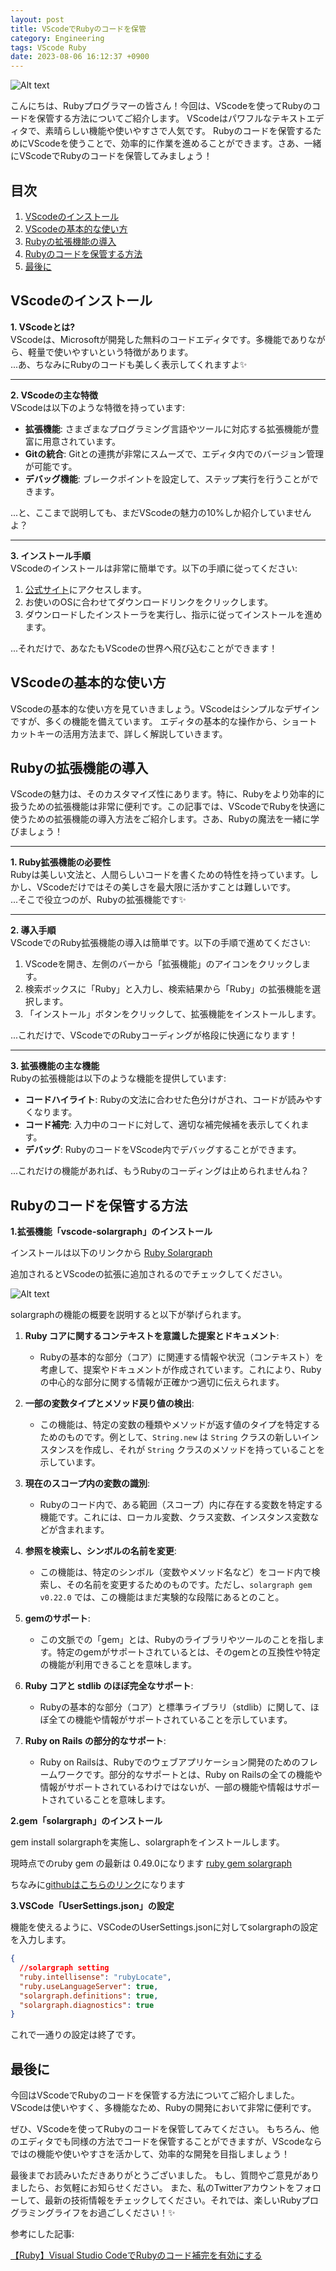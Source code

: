 ```yaml
---
layout: post
title: VScodeでRubyのコードを保管
category: Engineering
tags: VScode Ruby
date: 2023-08-06 16:12:37 +0900
---
```


![Alt text](/assets/images/2023-07-29-vscode-ruby/image.png)


こんにちは、Rubyプログラマーの皆さん！今回は、VScodeを使ってRubyのコードを保管する方法についてご紹介します。
VScodeはパワフルなテキストエディタで、素晴らしい機能や使いやすさで人気です。
Rubyのコードを保管するためにVScodeを使うことで、効率的に作業を進めることができます。さあ、一緒にVScodeでRubyのコードを保管してみましょう！

## 目次

1. [VScodeのインストール](#vscodeのインストール)
2. [VScodeの基本的な使い方](#vscodeの基本的な使い方)
3. [Rubyの拡張機能の導入](#rubyの拡張機能の導入)
4. [Rubyのコードを保管する方法](#rubyのコードを保管する方法)
5. [最後に](#最後に)

## VScodeのインストール<a name="vscodeのインストール"></a>

**1. VScodeとは?**  
VScodeは、Microsoftが開発した無料のコードエディタです。多機能でありながら、軽量で使いやすいという特徴があります。  
...あ、ちなみにRubyのコードも美しく表示してくれますよ✨  

---

**2. VScodeの主な特徴**  
VScodeは以下のような特徴を持っています:

- **拡張機能**: さまざまなプログラミング言語やツールに対応する拡張機能が豊富に用意されています。
- **Gitの統合**: Gitとの連携が非常にスムーズで、エディタ内でのバージョン管理が可能です。
- **デバッグ機能**: ブレークポイントを設定して、ステップ実行を行うことができます。

...と、ここまで説明しても、まだVScodeの魅力の10%しか紹介していませんよ？

---

**3. インストール手順**  
VScodeのインストールは非常に簡単です。以下の手順に従ってください:

1. [公式サイト](https://code.visualstudio.com/)にアクセスします。
2. お使いのOSに合わせてダウンロードリンクをクリックします。
3. ダウンロードしたインストーラを実行し、指示に従ってインストールを進めます。

...それだけで、あなたもVScodeの世界へ飛び込むことができます！


## VScodeの基本的な使い方<a name="vscodeの基本的な使い方"></a>

VScodeの基本的な使い方を見ていきましょう。VScodeはシンプルなデザインですが、多くの機能を備えています。
エディタの基本的な操作から、ショートカットキーの活用方法まで、詳しく解説していきます。

## Rubyの拡張機能の導入<a name="rubyの拡張機能の導入"></a>

VScodeの魅力は、そのカスタマイズ性にあります。特に、Rubyをより効率的に扱うための拡張機能は非常に便利です。この記事では、VScodeでRubyを快適に使うための拡張機能の導入方法をご紹介します。さあ、Rubyの魔法を一緒に学びましょう！

---

**1. Ruby拡張機能の必要性**  
Rubyは美しい文法と、人間らしいコードを書くための特性を持っています。しかし、VScodeだけではその美しさを最大限に活かすことは難しいです。  
...そこで役立つのが、Rubyの拡張機能です✨

---

**2. 導入手順**  
VScodeでのRuby拡張機能の導入は簡単です。以下の手順で進めてください:

1. VScodeを開き、左側のバーから「拡張機能」のアイコンをクリックします。
2. 検索ボックスに「Ruby」と入力し、検索結果から「Ruby」の拡張機能を選択します。
3. 「インストール」ボタンをクリックして、拡張機能をインストールします。

...これだけで、VScodeでのRubyコーディングが格段に快適になります！

---

**3. 拡張機能の主な機能**  
Rubyの拡張機能は以下のような機能を提供しています:

- **コードハイライト**: Rubyの文法に合わせた色分けがされ、コードが読みやすくなります。
- **コード補完**: 入力中のコードに対して、適切な補完候補を表示してくれます。
- **デバッグ**: RubyのコードをVScode内でデバッグすることができます。

...これだけの機能があれば、もうRubyのコーディングは止められませんね？

## Rubyのコードを保管する方法<a name="rubyのコードを保管する方法"></a>

**1.拡張機能「vscode-solargraph」のインストール**

インストールは以下のリンクから
[Ruby Solargraph](https://marketplace.visualstudio.com/items?itemName=castwide.solargraph)

追加されるとVScodeの拡張に追加されるのでチェックしてください。

![Alt text](/assets/images/vscode%E3%81%A7ruby%E3%81%AE%E3%82%B3%E3%83%BC%E3%83%89%E3%82%92%E4%BF%9D%E7%AE%A1/image.png)

solargraphの機能の概要を説明すると以下が挙げられます。

1. **Ruby コアに関するコンテキストを意識した提案とドキュメント**:
   - Rubyの基本的な部分（コア）に関連する情報や状況（コンテキスト）を考慮して、提案やドキュメントが作成されています。これにより、Rubyの中心的な部分に関する情報が正確かつ適切に伝えられます。

2. **一部の変数タイプとメソッド戻り値の検出**:
   - この機能は、特定の変数の種類やメソッドが返す値のタイプを特定するためのものです。例として、`String.new` は `String` クラスの新しいインスタンスを作成し、それが `String` クラスのメソッドを持っていることを示しています。

3. **現在のスコープ内の変数の識別**:
   - Rubyのコード内で、ある範囲（スコープ）内に存在する変数を特定する機能です。これには、ローカル変数、クラス変数、インスタンス変数などが含まれます。

4. **参照を検索し、シンボルの名前を変更**:
   - この機能は、特定のシンボル（変数やメソッド名など）をコード内で検索し、その名前を変更するためのものです。ただし、`solargraph gem v0.22.0` では、この機能はまだ実験的な段階にあるとのこと。

5. **gemのサポート**:
   - この文脈での「gem」とは、Rubyのライブラリやツールのことを指します。特定のgemがサポートされているとは、そのgemとの互換性や特定の機能が利用できることを意味します。

6. **Ruby コアと stdlib のほぼ完全なサポート**:
   - Rubyの基本的な部分（コア）と標準ライブラリ（stdlib）に関して、ほぼ全ての機能や情報がサポートされていることを示しています。

7. **Ruby on Rails の部分的なサポート**:
   - Ruby on Railsは、Rubyでのウェブアプリケーション開発のためのフレームワークです。部分的なサポートとは、Ruby on Railsの全ての機能や情報がサポートされているわけではないが、一部の機能や情報はサポートされていることを意味します。

**2.gem「solargraph」のインストール**

gem install solargraphを実施し、solargraphをインストールします。

現時点でのruby gem の最新は 0.49.0になります
[ruby gem solargraph](https://rubygems.org/gems/solargraph/versions/0.49.0)

ちなみに[githubはこちらのリンク](https://github.com/castwide/vscode-solargraph)になります



**3.VSCode「UserSettings.json」の設定**

機能を使えるように、VSCodeのUserSettings.jsonに対してsolargraphの設定を入力します。

```json
{
  //solargraph setting
  "ruby.intellisense": "rubyLocate",
  "ruby.useLanguageServer": true,
  "solargraph.definitions": true,
  "solargraph.diagnostics": true
}
```

これで一通りの設定は終了です。

## 最後に<a name="最後に"></a>

今回はVScodeでRubyのコードを保管する方法についてご紹介しました。
VScodeは使いやすく、多機能なため、Rubyの開発において非常に便利です。

ぜひ、VScodeを使ってRubyのコードを保管してみてください。
もちろん、他のエディタでも同様の方法でコードを保管することができますが、VScodeならではの機能や使いやすさを活かして、効率的な開発を目指しましょう！

最後までお読みいただきありがとうございました。
もし、質問やご意見がありましたら、お気軽にお知らせください。
また、私のTwitterアカウントをフォローして、最新の技術情報をチェックしてください。それでは、楽しいRubyプログラミングライフをお過ごしください！✨

参考にした記事:

[【Ruby】Visual Studio CodeでRubyのコード補完を有効にする](https://kic-yuuki.hatenablog.com/entry/2019/02/02/160659)
